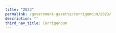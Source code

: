 ```yaml
---
title: "2023"
permalink: /government-gazette/corrigendum/2023/
description: ""
third_nav_title: Corrigendum
---
```

